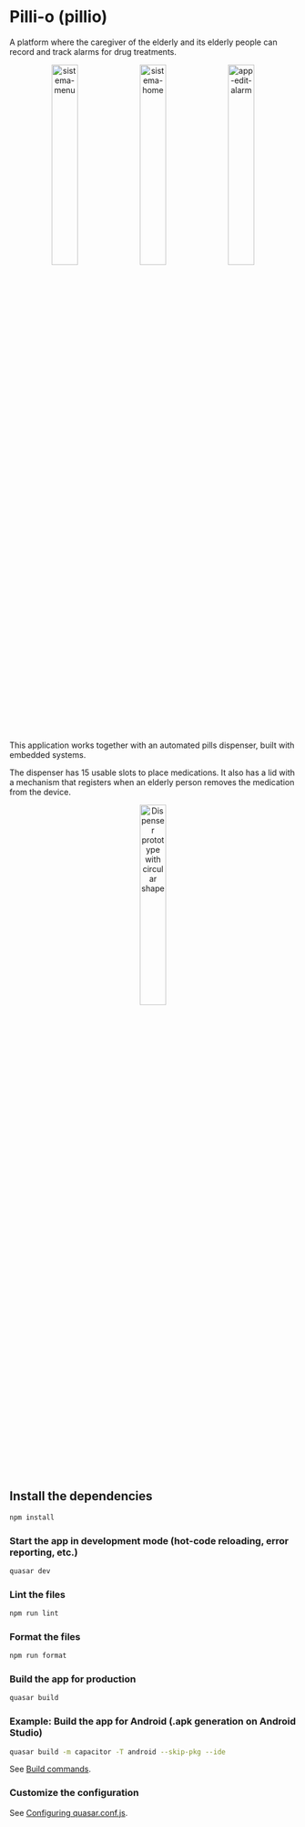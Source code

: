 # Pilli-o (pillio)

A platform where the caregiver of the elderly and its elderly people can record and track alarms for drug treatments.

<p align="center">
  <img
    width="30%"
    alt="sistema-menu"
    src="https://user-images.githubusercontent.com/56984939/175789879-7a5b88ee-ef67-45d5-9a8e-725dedd27fea.png"
  >
  <img
    width="30%"
    alt="sistema-home"
    src="https://user-images.githubusercontent.com/56984939/175789890-57a6b942-bfe5-49fc-9fce-2063fb71211b.png"
  >
  <img
    width="30%"
    alt="app-edit-alarm"
    src="https://user-images.githubusercontent.com/56984939/175789908-1a444535-4eae-4da8-bb2e-7659db9ba412.png"
  >
</p>

This application works together with an automated pills dispenser, built with embedded systems.

The dispenser has 15 usable slots to place medications. It also has a lid with a mechanism that registers when an elderly person removes the medication from the device.

<p align="center">
  <img
    width="30%"
    alt="Dispenser prototype with circular shape"
    src="https://user-images.githubusercontent.com/56984939/175790549-d4c8776e-41c4-46e5-bc72-2e3f99bc8b58.png"
  >
</p>

## Install the dependencies

```bash
npm install
```

### Start the app in development mode (hot-code reloading, error reporting, etc.)

```bash
quasar dev
```

### Lint the files

```bash
npm run lint
```

### Format the files

```bash
npm run format
```

### Build the app for production

```bash
quasar build
```

### Example: Build the app for Android (.apk generation on Android Studio)

```bash
quasar build -m capacitor -T android --skip-pkg --ide
```

See [Build commands](https://quasar.dev/quasar-cli-vite/developing-capacitor-apps/build-commands).

### Customize the configuration

See [Configuring quasar.conf.js](https://quasar.dev/quasar-cli/quasar-conf-js).
